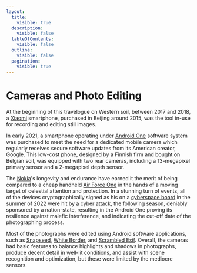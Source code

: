 ```yaml
---
layout:
  title:
    visible: true
  description:
    visible: false
  tableOfContents:
    visible: false
  outline:
    visible: false
  pagination:
    visible: true
---
```


# Cameras and Photo Editing

At the beginning of this travelogue on Western soil, between 2017 and 2018, a [Xiaomi](https://www.mi.com/global/about/) smartphone, purchased in Beijing around 2015, was the tool in-use for recording and editing still images.



In early 2021, a smartphone operating under [Android One](https://www.android.com/one/) software system was purchased to meet the need for a dedicated mobile camera which regularly receives secure software updates from its American creator, Google. This low-cost phone, designed by a Finnish firm and bought on Belgian soil, was equipped with two rear cameras, including a 13-megapixel primary sensor and a 2-megapixel depth sensor.



The [Nokia](https://www.hmd.com/en\_int/nokia-2-3)'s longevity and endurance have earned it the merit of being compared to a cheap handheld [Air Force One](https://en.m.wikipedia.org/wiki/Air\_Force\_One\_\(disambiguation\)) in the hands of a moving target of celestial attention and protection. In a stunning turn of events, all of the devices cryptographically signed as his on a [cyberspace board](https://keybase.io/daqhris/devices) in the summer of 2022 were hit by a cyber attack, the following season, deniably sponsored by a nation-state, resulting in the Android One proving its resilience against malefic interference, and indicating the cut-off date of the photographing process.



Most of the photographs were edited using Android software applications, such as [Snapseed](https://play.google.com/store/apps/details?id=com.niksoftware.snapseed), [White Border](https://play.google.com/store/apps/details?id=com.vector123.whiteborder), and [Scrambled Exif](https://play.google.com/store/apps/details?id=com.jarsilio.android.scrambledeggsif). Overall, the cameras had basic features to balance highlights and shadows in photographs, produce decent detail in well-lit conditions, and assist with scene recognition and optimization, but these were limited by the mediocre sensors.

